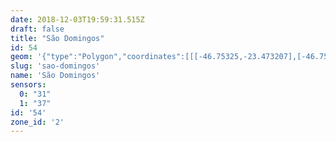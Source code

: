```yaml
---
date: 2018-12-03T19:59:31.515Z
draft: false
title: "São Domingos"
id: 54
geom: '{"type":"Polygon","coordinates":[[[-46.75325,-23.473207],[-46.754413,-23.473737],[-46.754939,-23.473666],[-46.756363,-23.47322],[-46.756761,-23.473151],[-46.757562,-23.473197],[-46.758398,-23.473028],[-46.758969,-23.473087],[-46.759796,-23.47281],[-46.760402,-23.472791],[-46.761087,-23.473348],[-46.761848,-23.4737],[-46.762834,-23.473932],[-46.763562,-23.473945],[-46.763861,-23.474076],[-46.764323,-23.47445],[-46.766073,-23.476432],[-46.766736,-23.476463],[-46.768048,-23.476772],[-46.768199,-23.476898],[-46.768966,-23.47804],[-46.769628,-23.478018],[-46.769796,-23.478425],[-46.770399,-23.478405],[-46.771104,-23.480705],[-46.771196,-23.481365],[-46.771133,-23.482514],[-46.770593,-23.483664],[-46.768981,-23.485725],[-46.768459,-23.486483],[-46.768079,-23.487183],[-46.767785,-23.487848],[-46.766608,-23.491363],[-46.766216,-23.492137],[-46.76555,-23.492935],[-46.765025,-23.49337],[-46.764172,-23.493892],[-46.763265,-23.494257],[-46.762412,-23.494417],[-46.761922,-23.494447],[-46.760109,-23.494329],[-46.759715,-23.494411],[-46.758649,-23.494383],[-46.75842,-23.494464],[-46.757594,-23.494445],[-46.756549,-23.494741],[-46.756068,-23.495021],[-46.755996,-23.495161],[-46.755747,-23.494928],[-46.755409,-23.49522],[-46.754859,-23.496081],[-46.754631,-23.496888],[-46.754526,-23.497706],[-46.754547,-23.498995],[-46.754458,-23.500137],[-46.754493,-23.500998],[-46.754395,-23.501686],[-46.754155,-23.502438],[-46.753591,-23.503441],[-46.752656,-23.504617],[-46.752477,-23.50474],[-46.751513,-23.50599],[-46.751022,-23.506408],[-46.750433,-23.506764],[-46.749667,-23.507067],[-46.748739,-23.507239],[-46.733647,-23.50847],[-46.732519,-23.508631],[-46.7316,-23.508836],[-46.730547,-23.509209],[-46.729489,-23.509716],[-46.728627,-23.510283],[-46.728131,-23.510729],[-46.727305,-23.511825],[-46.726888,-23.512909],[-46.726367,-23.514694],[-46.724128,-23.513426],[-46.723142,-23.512718],[-46.722632,-23.512183],[-46.721093,-23.509985],[-46.720433,-23.509357],[-46.723951,-23.504696],[-46.728047,-23.500145],[-46.729614,-23.498111],[-46.730149,-23.497513],[-46.730194,-23.497305],[-46.730985,-23.495848],[-46.731758,-23.494861],[-46.732767,-23.493765],[-46.734874,-23.491651],[-46.735587,-23.490807],[-46.736192,-23.489935],[-46.73669,-23.489015],[-46.737217,-23.487673],[-46.737462,-23.486803],[-46.738661,-23.486511],[-46.739379,-23.486187],[-46.740681,-23.485257],[-46.741589,-23.484502],[-46.742195,-23.484276],[-46.742717,-23.484193],[-46.743157,-23.484282],[-46.74369,-23.484272],[-46.743887,-23.484353],[-46.744094,-23.484592],[-46.744616,-23.484703],[-46.744918,-23.484851],[-46.745734,-23.485464],[-46.746916,-23.485076],[-46.747309,-23.484815],[-46.747599,-23.484867],[-46.748067,-23.485216],[-46.748297,-23.485246],[-46.749349,-23.484985],[-46.750188,-23.484698],[-46.751567,-23.483919],[-46.752192,-23.483911],[-46.752641,-23.483757],[-46.753177,-23.483873],[-46.753681,-23.483878],[-46.753834,-23.483769],[-46.754256,-23.483149],[-46.754827,-23.483362],[-46.755069,-23.48295],[-46.755359,-23.482707],[-46.755521,-23.482322],[-46.755443,-23.481921],[-46.755179,-23.481551],[-46.754723,-23.481542],[-46.753788,-23.480712],[-46.753699,-23.479658],[-46.752921,-23.479124],[-46.75282,-23.478468],[-46.752554,-23.477667],[-46.752599,-23.476686],[-46.752431,-23.47544],[-46.752798,-23.474138],[-46.75325,-23.473207]]]}'
slug: 'sao-domingos'
name: 'São Domingos'
sensors:
  0: "31"
  1: "37"
id: '54'
zone_id: '2'
---
```

		
